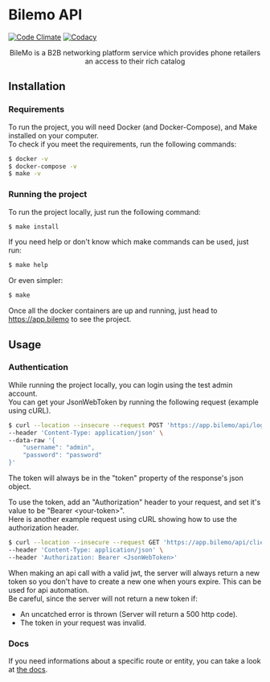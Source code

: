 # Bilemo API

[![Code Climate](https://api.codeclimate.com/v1/badges/1e36667fe5b8bb985332/maintainability)](https://codeclimate.com/github/Zuruuh/bilemo-api/maintainability)
[![Codacy](https://app.codacy.com/project/badge/Grade/4959d3714c074cef9139d6a2876a1873)](https://www.codacy.com/gh/Zuruuh/bilemo-api/dashboard)

<p align="center">BileMo is a B2B networking platform service which provides phone retailers an access to their rich catalog</p>

## Installation

### Requirements

To run the project, you will need Docker (and Docker-Compose), and Make installed on your computer.   
To check if you meet the requirements, run the following commands:  
```bash
$ docker -v
$ docker-compose -v
$ make -v
```

### Running the project

To run the project locally, just run the following command:
```bash
$ make install
```

If you need help or don't know which make commands can be used, just run:
```bash
$ make help
```
Or even simpler:
```bash
$ make
```

Once all the docker containers are up and running, just head to https://app.bilemo to see the project.

## Usage

### Authentication

While running the project locally, you can login using the test admin account.   
You can get your JsonWebToken by running the following request (example using cURL).   
```bash
$ curl --location --insecure --request POST 'https://app.bilemo/api/login' \
--header 'Content-Type: application/json' \
--data-raw '{
    "username": "admin",
    "password": "password"
}'
```

The token will always be in the "token" property of the response's json object.   

To use the token, add an "Authorization" header to your request, and set it's value to be "Bearer \<your-token\>".   
Here is another example request using cURL showing how to use the authorization header.
```bash
$ curl --location --insecure --request GET 'https://app.bilemo/api/client' \
--header 'Content-Type: application/json' \
--header 'Authorization: Bearer <JsonWebToken>'
```

When making an api call with a valid jwt, the server will always return a new token so you don't have to create a new one when yours expire. This can be used for api automation.   
Be careful, since the server will not return a new token if:   
- An uncatched error is thrown (Server will return a 500 http code).
- The token in your request was invalid.

### Docs

If you need informations about a specific route or entity, you can take a look at [the docs](./docs/app.md).